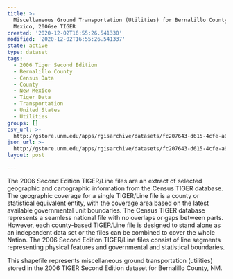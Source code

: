 ```yaml
---
title: >-
  Miscellaneous Ground Transportation (Utilities) for Bernalillo County, New
  Mexico, 2006se TIGER
created: '2020-12-02T16:55:26.541330'
modified: '2020-12-02T16:55:26.541337'
state: active
type: dataset
tags:
  - 2006 Tiger Second Edition
  - Bernalillo County
  - Census Data
  - County
  - New Mexico
  - Tiger Data
  - Transportation
  - United States
  - Utilities
groups: []
csv_url: >-
  http://gstore.unm.edu/apps/rgisarchive/datasets/fc207643-d615-4cfe-a6c6-28cda89f737f/tgr2006se_bern_lkc.derived.csv
json_url: >-
  http://gstore.unm.edu/apps/rgisarchive/datasets/fc207643-d615-4cfe-a6c6-28cda89f737f/tgr2006se_bern_lkc.derived.json
layout: post

---
```

The 2006 Second Edition TIGER/Line files are an extract of selected geographic and cartographic information from the Census TIGER database.  The geographic coverage for a single TIGER/Line file is a county or statistical equivalent entity, with the coverage area based on the latest available governmental unit boundaries. The Census TIGER database represents a seamless national file with no overlaps or gaps between parts.  However, each county-based TIGER/Line file is designed to stand alone as an independent data set or the files can be combined to cover the whole Nation.  The 2006 Second Edition  TIGER/Line files consist of line segments representing physical features and governmental and statistical boundaries.  

This shapefile represents miscellaneous ground transportation (utilities) stored in the 2006 TIGER Second Edition dataset for Bernalillo County, NM.
